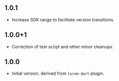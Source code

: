 ## 1.0.1

- Increase SDK range to facilitate version transitions.

## 1.0.0+1

- Correction of test script and other minor cleanups.

## 1.0.0

- Initial version, derived from `lorem-dart` plugin.

